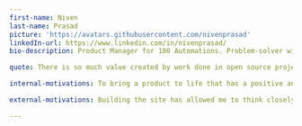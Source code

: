 ```yaml
---
first-name: Niven
last-name: Prasad
picture: 'https://avatars.githubusercontent.com/nivenprasad'
linkedIn-url: https://www.linkedin.com/in/nivenprasad/
bio-description: Product Manager for 100 Automations. Problem-solver with 8+ years of as a corporate lawyer around the world, 2+ years as a product manager and leader at early stage startups and technology institutions in San Francisco. Super curious learner and loves collaborating with others to build things that have a positive impact!

quote: There is so much value created by work done in open source projects, a lot of which can be packaged up and used in other projects. I'm proud to be on a team helping capture and package that work done in the form of automations, so that open source projects everywhere and those working on reap all the rewards from this work!

internal-motivations: To bring a product to life that has a positive and outsize impact on society.

external-motivations: Building the site has allowed me to think closely about open source development and empathize more closely with open source developers, projects, the use cases, as well as all the edge cases in this space. My role as product manager has given me an insight on the user but also working cross-functionally and collaboratively with design, engineering, project management, and everyone else involved in making this product come to life!

---
```

